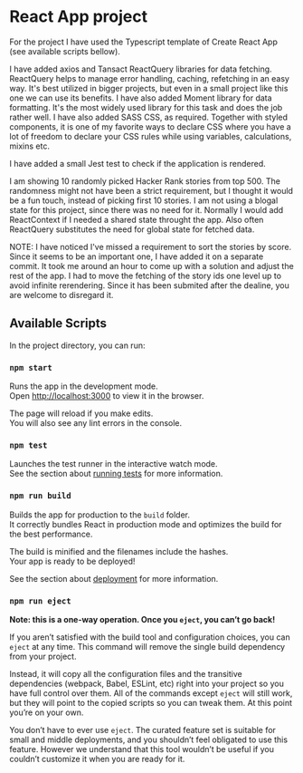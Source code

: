 # React App project

For the project I have used the Typescript template of Create React App (see available scripts bellow).

I have added axios and Tansact ReactQuery libraries for data fetching. ReactQuery helps to manage error handling, caching, refetching in an easy way. It's best utilized in bigger projects, but even in a small project like this one we can use its benefits. I have also added Moment library for data formatting. It's the most widely used library for this task and does the job rather well. I have also added SASS CSS, as required. Together with styled components, it is one of my favorite ways to declare CSS where you have a lot of freedom to declare your CSS rules while using variables, calculations, mixins etc.

I have added a small Jest test to check if the application is rendered.

I am showing 10 randomly picked Hacker Rank stories from top 500. The randomness might not have been a strict requirement, but I thought it would be a fun touch, instead of picking first 10 stories. I am not using a blogal state for this project, since there was no need for it. Normally I would add ReactContext if I needed a shared state throught the app. Also often ReactQuery substitutes the need for global state for fetched data.

NOTE: I have noticed I've missed a requirement to sort the stories by score. Since it seems to be an important one, I have added it on a separate commit. It took me around an hour to come up with a solution and adjust the rest of the app. I had to move the fetching of the story ids one level up to avoid infinite rerendering. Since it has been submited after the dealine, you are welcome to disregard it.

## Available Scripts

In the project directory, you can run:

### `npm start`

Runs the app in the development mode.\
Open [http://localhost:3000](http://localhost:3000) to view it in the browser.

The page will reload if you make edits.\
You will also see any lint errors in the console.

### `npm test`

Launches the test runner in the interactive watch mode.\
See the section about [running tests](https://facebook.github.io/create-react-app/docs/running-tests) for more information.

### `npm run build`

Builds the app for production to the `build` folder.\
It correctly bundles React in production mode and optimizes the build for the best performance.

The build is minified and the filenames include the hashes.\
Your app is ready to be deployed!

See the section about [deployment](https://facebook.github.io/create-react-app/docs/deployment) for more information.

### `npm run eject`

**Note: this is a one-way operation. Once you `eject`, you can’t go back!**

If you aren’t satisfied with the build tool and configuration choices, you can `eject` at any time. This command will remove the single build dependency from your project.

Instead, it will copy all the configuration files and the transitive dependencies (webpack, Babel, ESLint, etc) right into your project so you have full control over them. All of the commands except `eject` will still work, but they will point to the copied scripts so you can tweak them. At this point you’re on your own.

You don’t have to ever use `eject`. The curated feature set is suitable for small and middle deployments, and you shouldn’t feel obligated to use this feature. However we understand that this tool wouldn’t be useful if you couldn’t customize it when you are ready for it.
